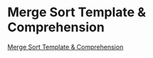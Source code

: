 # Merge Sort Template & Comprehension
[Merge Sort Template & Comprehension](https://aiwithcloud.com/2022/09/19/merge_sort_template__comprehension/)